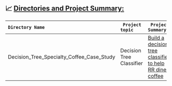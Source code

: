 ## 📈 <ins> Directories and Project Summary:<ins>
|<code>Directory Name</code> | <code> Project topic </code> | <code> Project Summary </code>|
| :--- | :--- | :---|
|Decision_Tree_Specialty_Coffee_Case_Study|Decision Tree Classifier|[Build a decision tree classifier to help RR diner coffee](https://github.com/iabrahamus/Springboard/tree/main/Decision_Tree_Specialty_Coffee_Case_Study)|